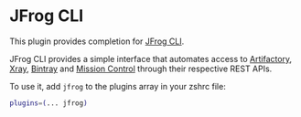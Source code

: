 # JFrog CLI

This plugin provides completion for [JFrog CLI](https://github.com/jfrog/jfrog-cli).

JFrog CLI provides a simple interface that automates access to [Artifactory](https://jfrog.com/artifactory), [Xray](https://jfrog.com/xray), [Bintray](https://jfrog.com/bintray) and [Mission Control](https://jfrog.com/mission-control) through their respective REST APIs.

To use it, add `jfrog` to the plugins array in your zshrc file:

```zsh
plugins=(... jfrog)
```
